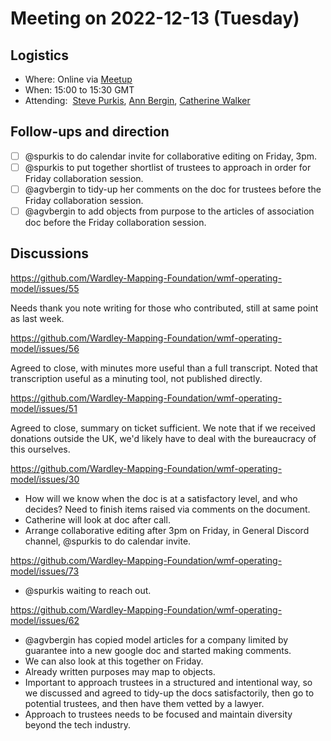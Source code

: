# Meeting on 2022-12-13 (Tuesday)

## Logistics

- Where: Online via [Meetup](https://www.meetup.com/wardley-mapping-foundation/events/289644918/)
- When: 15:00 to 15:30 GMT
- Attending:  [Steve Purkis](https://twitter.com/spurkis), [Ann Bergin](https://twitter.com/agvbergin), [Catherine Walker](https://twitter.com/transageo)

## Follow-ups and direction

- [ ] @spurkis to do calendar invite for collaborative editing on Friday, 3pm.
- [ ] @spurkis to put together shortlist of trustees to approach in order for Friday collaboration session.
- [ ] @agvbergin to tidy-up her comments on the doc for trustees before the Friday collaboration session.
- [ ] @agvbergin to add objects from purpose to the articles of association doc before the Friday collaboration session.

## Discussions

https://github.com/Wardley-Mapping-Foundation/wmf-operating-model/issues/55

Needs thank you note writing for those who contributed, still at same point as last week.

https://github.com/Wardley-Mapping-Foundation/wmf-operating-model/issues/56

Agreed to close, with minutes more useful than a full transcript. Noted that transcription useful as a minuting tool, not published directly.

https://github.com/Wardley-Mapping-Foundation/wmf-operating-model/issues/51

Agreed to close, summary on ticket sufficient. We note that if we received donations outside the UK, we'd likely have to deal with the bureaucracy of this ourselves.

https://github.com/Wardley-Mapping-Foundation/wmf-operating-model/issues/30

- How will we know when the doc is at a satisfactory level, and who decides? Need to finish items raised via comments on the document.
- Catherine will look at doc after call.
- Arrange collaborative editing after 3pm on Friday, in General Discord channel, @spurkis to do calendar invite.

https://github.com/Wardley-Mapping-Foundation/wmf-operating-model/issues/73

- @spurkis waiting to reach out.

https://github.com/Wardley-Mapping-Foundation/wmf-operating-model/issues/62

- @agvbergin has copied model articles for a company limited by guarantee into a new google doc and started making comments.
- We can also look at this together on Friday.
- Already written purposes may map to objects.
- Important to approach trustees in a structured and intentional way, so we discussed and agreed to tidy-up the docs satisfactorily, then go to potential trustees, and then have them vetted by a lawyer.
- Approach to trustees needs to be focused and maintain diversity beyond the tech industry.
